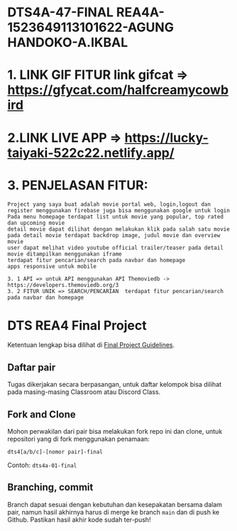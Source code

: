 # DTS4A-47-FINAL REA4A-1523649113101622-AGUNG HANDOKO-A.IKBAL

 # 1. LINK GIF FITUR link gifcat => https://gfycat.com/halfcreamycowbird

 # 2.LINK LIVE APP => https://lucky-taiyaki-522c22.netlify.app/

 # 3. PENJELASAN FITUR:
    Project yang saya buat adalah movie portal web, login,logout dan register menggunakan firebase juga bisa menggunakan google untuk login
    Pada menu homepage terdapat list untuk movie yang popular, top rated dan upcoming movie
    detail movie dapat dilihat dengan melakukan klik pada salah satu movie
    pada detail movie terdapat backdrop image, judul movie dan overview movie
    user dapat melihat video youtube official trailer/teaser pada detail movie ditampilkan menggunakan iframe
    terdapat fitur pencarian/search pada navbar dan homepage
    apps responsive untuk mobile

    3. 1 API => untuk API menggunakan API Themoviedb -> https://developers.themoviedb.org/3
    3. 2 FITUR UNIK => SEARCH/PENCARIAN  terdapat fitur pencarian/search pada navbar dan homepage



# DTS REA4 Final Project

Ketentuan lengkap bisa dilihat di [Final Project Guidelines](https://docs.google.com/document/d/122KyWNQ4xxU4aFwWbM4vIfH7LM4AH2CZEZa3YsEHjCk). 

## Daftar pair

Tugas dikerjakan secara berpasangan, untuk daftar kelompok bisa dilihat pada masing-masing Classroom atau Discord Class.

## Fork and Clone

Mohon perwakilan dari pair bisa melakukan fork repo ini dan clone, untuk repositori yang di fork menggunakan penamaan:

`dts4[a/b/c]-[nomor pair]-final`

Contoh: `dts4a-01-final`

## Branching, commit

Branch dapat sesuai dengan kebutuhan dan kesepakatan bersama dalam pair, namun hasil akhirnya harus di merge ke branch `main` dan di push ke Github. Pastikan hasil akhir kode sudah ter-push!